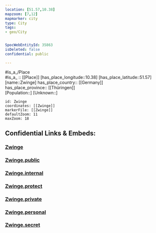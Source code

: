 ```yaml
---
location: [51.57,10.38] 
mapzoom: [7,12] 
mapmarker: city 
type: City
tags:
- geo/City


SpocWebEntityId: 35863
isDeleted: false
confidential: public

---
```

#is_a_/Place  
#is_a_ :: [[Place]] 
[has_place_longitude::10.38] 
[has_place_latitude::51.57] 
[name::Zwinge] 
has_place_country:: [[Germany]]  
has_place_province:: [[Thüringen]]  
[Population::] 
[Unknown::] 


```leaflet
id: Zwinge
coordinates: [[Zwinge]] 
markerFile: [[Zwinge]] 
defaultZoom: 11 
maxZoom: 18
```


## Confidential Links & Embeds: 

### [Zwinge](/_Standards/Earth/Continent/Europe/Europe~Central/Germany/Germany~East/Thüringen/counties~TH/Eichsfeld/cities~Eichsfeld/Sonnenstein/City/Zwinge.md) 

### [Zwinge.public](/_public/Earth/Continent/Europe/Europe~Central/Germany/Germany~East/Thüringen/counties~TH/Eichsfeld/cities~Eichsfeld/Sonnenstein/City/Zwinge.public.md) 

### [Zwinge.internal](/_internal/Earth/Continent/Europe/Europe~Central/Germany/Germany~East/Thüringen/counties~TH/Eichsfeld/cities~Eichsfeld/Sonnenstein/City/Zwinge.internal.md) 

### [Zwinge.protect](/_protect/Earth/Continent/Europe/Europe~Central/Germany/Germany~East/Thüringen/counties~TH/Eichsfeld/cities~Eichsfeld/Sonnenstein/City/Zwinge.protect.md) 

### [Zwinge.private](/_private/Earth/Continent/Europe/Europe~Central/Germany/Germany~East/Thüringen/counties~TH/Eichsfeld/cities~Eichsfeld/Sonnenstein/City/Zwinge.private.md) 

### [Zwinge.personal](/_personal/Earth/Continent/Europe/Europe~Central/Germany/Germany~East/Thüringen/counties~TH/Eichsfeld/cities~Eichsfeld/Sonnenstein/City/Zwinge.personal.md) 

### [Zwinge.secret](/_secret/Earth/Continent/Europe/Europe~Central/Germany/Germany~East/Thüringen/counties~TH/Eichsfeld/cities~Eichsfeld/Sonnenstein/City/Zwinge.secret.md)

